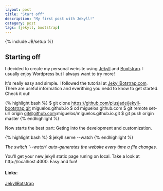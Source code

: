 ```yaml
---
layout: post
title: "Start off"
description: "My first post with Jekyll!"
category: post
tags: [jekyll, bootstrap]
---
```

{% include JB/setup %}

## Starting off 

I decided to create my personal website using [Jekyll](http://jekyllrb.com/) and [Bootstrap](http://getbootstrap.com/). I usually enjoy Wordpress but I always want to try more!

It's really easy and simple. I followed the tutorial at [JekyllBotstrap.com][JB]. There are useful information and everithing you nedd to know to get started. Check it out!  

{% highlight bash %}
$ git clone https://github.com/plusjade/jekyll-bootstrap.git miguelos.github.io
$ cd miguelos.github.com
$ git remote set-url origin git@github.com:miguelos/miguelos.github.io.git
$ git push origin master
{% endhighlight %}

Now starts the best part: Geting into the development and customization.

{% highlight bash %}
$ jekyll serve --watch
{% endhighlight %}

*The switch '--watch' auto-generates the website every time a file changes.*

You'll get your new jekyll static page runing on local. Take a look at http://localhost:4000. Easy and fun!


#### Links:
[JekyllBotstrap][JB]

[JB]: http://jekyllbootstrap.com/